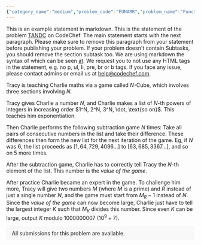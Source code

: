 ```yaml
---
{"category_name":"medium","problem_code":"FUNARR","problem_name":"Functional Array","problemComponents":{"constraints":"- $1 \\leq T \\leq 10^5$\n- $1 \\leq N \\leq 10^5$\n- $1 \\leq M \\leq 10^5$\n- $0 \\leq B_i \\leq 10^5$\n- $0 \\leq Z_i \\leq 10^5$\n- The sum of $N$ over all test cases does not exceed $10^5$\n- The sum of $M$ over all test cases does not exceed $10^5$","constraintsState":true,"subtasks":"**Subtask #1 (5 points):**\n- $1\\leq M \\leq 10$\n- $1\\leq N \\leq 10^3$\n- $0\\leq B_i \\leq 10^3$\n- $0\\leq Z_i \\leq 10^3$\n- The sum of $M$ over all test cases does not exceed $100$\n\n**Subtask #2 (40 points):**\n- $1\\leq M \\leq 10^3$\n- $1\\leq N \\leq 10^3$\n- $0\\leq B_i \\leq 10^3$\n- $0\\leq Z_i \\leq 10^3$\n- The sum of $M$ over all test cases does not exceed $10^3$\n\n**Subtask #3 (55 points):**\n- Original constraints\n\n","subtasksState":true,"inputFormat":"- The first line of input contains a single integer $T$, denoting the number of test cases. The description of $T$ test cases follows.\n- Each test case contains three lines of input.\n- The first line contains two integers $N$ and $M$ - the lengths of $B$ and $Z$ respectively.\n- The second line contains $N$ space-separated integers $B_1, B_2, \\dots, B_N$; the elements of $B$.\n- The third line contains $M$ space-separated integers $Z_1, Z_2, \\dots, Z_M$; the elements of $Z$.\n","inputFormatState":true,"outputFormat":"For each test case, output a single line containing one word - either \u0022YES\u0022 or \u0022NO\u0022. You may print each character of the string in uppercase or lowercase (for example, the strings \u0022yEs\u0022, \u0022yes\u0022, \u0022Yes\u0022 and \u0022YES\u0022 will all be treated as identical).\n","outputFormatState":true,"sampleTestCases":{"0":{"id":1,"input":"2\n2 2\n2 3\n1 1\n2 2\n2 4\n1 3","output":"YES\nNO","explanation":"**Test case 1:**\n\n$A = [1, 2, 3]$ is one possible array.\n- $B = [2, 3]$ is a subsequence of $A$\n- $fA = [1, 1]$ is a subsequence of $Z = [1, 1]$.\n\n**Test case 2:**\n\nIt can be shown that no array $A$ can both contain $B = [2, 4]$ as a subsequence and also have $fA$ be a subsequence of $Z = [1, 3]$","isDeleted":false}}},"video_editorial_url":"","languages_supported":{"0":"CPP14","1":"C","2":"JAVA","3":"PYTH 3.6","4":"CPP17","5":"PYTH","6":"PYP3","7":"CS2","8":"ADA","9":"PYPY","10":"TEXT","11":"PAS fpc","12":"NODEJS","13":"RUBY","14":"PHP","15":"GO","16":"HASK","17":"TCL","18":"PERL","19":"SCALA","20":"LUA","21":"kotlin","22":"BASH","23":"JS","24":"LISP sbcl","25":"rust","26":"PAS gpc","27":"BF","28":"CLOJ","29":"R","30":"D","31":"CAML","32":"FORT","33":"ASM","34":"swift","35":"FS","36":"WSPC","37":"LISP clisp","38":"SQL","39":"SCM guile","40":"PERL6","41":"ERL","42":"CLPS","43":"ICK","44":"NICE","45":"PRLG","46":"ICON","47":"COB","48":"SCM chicken","49":"PIKE","50":"SCM qobi","51":"ST","52":"SQLQ","53":"NEM"},"max_timelimit":1,"source_sizelimit":50000,"problem_author":"inov_360","problem_tester":"","date_added":"31-10-2021","tags":{"0":"greedy","1":"greedy","2":"inov_360","3":"knapsack","4":"knapsack","5":"medium","6":"medium","7":"nov21","8":"nov21"},"problem_difficulty_level":"Unavailable","best_tag":"","editorial_url":"https://discuss.codechef.com/problems/FUNARR","time":{"view_start_date":1636968600,"submit_start_date":1636968600,"visible_start_date":1636968600,"end_date":1735669800},"is_direct_submittable":false,"problemDiscussURL":"https://discuss.codechef.com/search?q=FUNARR","is_proctored":false,"visitedContests":{},"layout":"problem"}
---
```

This is an example statement in markdown. This is the statement of the problem [TANDC](https://codechef.com/problems/TANDC) on CodeChef. The main statement starts with the next paragraph. Please make sure to remove this paragraph from your statement before publishing your problem. If your problem doesn't contain Subtasks, you should remove the section subtask too. We are using markdown the syntax of which can be seen [at](https://github.com/showdownjs/showdown/wiki/Showdown's-Markdown-syntax). We request you to not use any HTML tags in the statement, e.g. no p, ul, li, pre, br or b tags. If you face any issue, please contact admins or email us at help@codechef.com.

Tracy is teaching Charlie maths via a game called $N$-Cube, which involves three sections involving $N$.

Tracy gives Charlie a number $N$, and Charlie makes a list of $N$-th powers of integers in increasing order $1^N, 2^N, 3^N, \dot, \text{so on}$. This teaches him exponentiation.

Then Charlie performs the following subtraction game $N$ times: Take all pairs of consecutive numbers in the list and take their difference. These differences then form the new list for the next iteration of the game. Eg, if $N$ was 6, the list proceeds as $[1, 64, 729, 4096 ... ]$ to $[63, 685, 3367 ...]$, and so on $5$ more times.

After the subtraction game, Charlie has to correctly tell Tracy the $N$-th element of the list. This number is the *value of the game*.

After practice Charlie became an expert in the game. To challenge him more, Tracy will give two numbers $M$ (where $M$ is a prime) and $R$ instead of just a single number $N$, and the game must start from $M_R - 1$ instead of $N$. Since the *value of the game* can now become large, Charlie just have to tell the largest integer $K$ such that $M_K$ divides this number. Since even $K$ can be large, output $K$ modulo 1000000007 ($10^9 + 7$).

<aside style='background: #f8f8f8;padding: 10px 15px;'><div>All submissions for this problem are available.</div></aside>